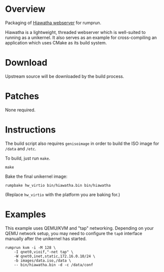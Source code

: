 Overview
========

Packaging of [Hiawatha webserver](https:/www.hiawatha-webserver.org/) for rumprun.

Hiawatha is a lightweight, threaded webserver which is well-suited to running
as a unikernel. It also serves as an example for cross-compiling an application
which uses CMake as its build system.

Download
========

Upstream source will be downloaded by the build process.

Patches
=======

None required.

Instructions
============

The build script also requires `genisoimage` in order to build the ISO image
for `/data` and `/etc`.

To build, just run `make`.

```
make
```

Bake the final unikernel image:
```
rumpbake hw_virtio bin/hiawatha.bin bin/hiawatha
```

(Replace `hw_virtio` with the platform you are baking for.)

Examples
========

This example uses QEMU/KVM and "tap" networking. Depending on your QEMU network
setup, you may need to configure the `tap0` interface manually after the
unikernel has started.

````
rumprun kvm -i -M 128 \
    -I qnet0,vioif,"-net tap" \
    -W qnet0,inet,static,172.16.0.10/24 \
    -b images/data.iso,/data \
    -- bin/hiawatha.bin -d -c /data/conf
````
